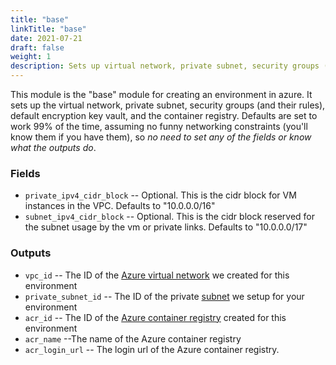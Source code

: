 ```yaml
---
title: "base"
linkTitle: "base"
date: 2021-07-21
draft: false
weight: 1
description: Sets up virtual network, private subnet, security groups (and their rules), default encryption key vault, and the container registry
---
```


This module is the "base" module for creating an environment in azure. It sets up the virtual network, private subnet,
security groups (and their rules), default encryption key vault, and the container registry. Defaults are set to work
99% of the time, assuming no funny networking constraints (you'll know them if you have them), so
_no need to set any of the fields or know what the outputs do_.

### Fields

- `private_ipv4_cidr_block` -- Optional. This is the cidr block for VM instances in the VPC. Defaults to "10.0.0.0/16"
- `subnet_ipv4_cidr_block` -- Optional. This is the cidr block reserved for the subnet usage by the vm or private links. Defaults to "10.0.0.0/17"

### Outputs

- `vpc_id` -- The ID of the [Azure virtual network](https://docs.microsoft.com/en-us/azure/virtual-network/virtual-networks-overview) we created for this environment
- `private_subnet_id` -- The ID of the private [subnet](https://docs.microsoft.com/en-us/azure/virtual-network/virtual-network-manage-subnet)
  we setup for your environment
- `acr_id` -- The ID of the [Azure container registry](https://azure.microsoft.com/en-us/services/container-registry/) created for this environment
- `acr_name` --The name of the Azure container registry
- `acr_login_url` -- The login url of the Azure container registry.
